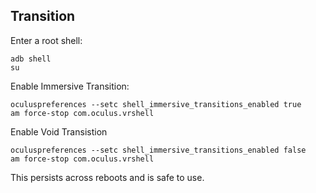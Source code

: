 ## Transition


Enter a root shell:

```
adb shell
su
```

Enable Immersive Transition:

```
oculuspreferences --setc shell_immersive_transitions_enabled true
am force-stop com.oculus.vrshell
```

Enable Void Transistion

```
oculuspreferences --setc shell_immersive_transitions_enabled false
am force-stop com.oculus.vrshell
```
This persists across reboots and is safe to use.

